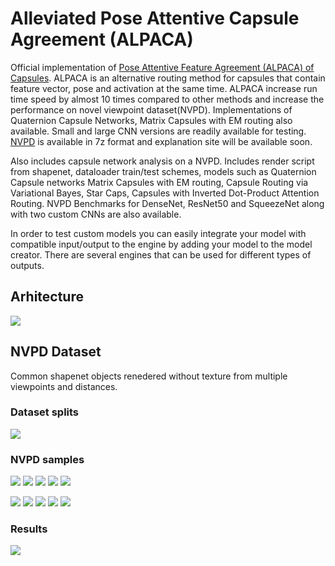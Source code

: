 # Alleviated Pose Attentive Capsule Agreement (ALPACA)
Official implementation of [Pose Attentive Feature Agreement (ALPACA) of Capsules](https://link.springer.com/article/10.1007/s00521-022-07900-3). ALPACA is an alternative routing method for capsules that contain feature vector, pose and activation at the same time. ALPACA increase run time speed by almost 10 times compared to other methods and increase the performance on novel viewpoint dataset(NVPD). Implementations of Quaternion Capsule Networks, Matrix Capsules with EM routing also available. Small and large CNN versions are readily available for testing.
[NVPD](https://drive.google.com/file/d/1U8w_2fr9pfGUFWxONXf1pGoc3EQDQaM7/view?usp=sharing) is available in 7z format and explanation site will be available soon. 

Also includes capsule network analysis on a NVPD. Includes render script from shapenet, dataloader train/test schemes, models such as Quaternion Capsule networks Matrix Capsules with EM routing, Capsule Routing via Variational Bayes, Star Caps, Capsules with Inverted Dot-Product Attention Routing. NVPD Benchmarks for DenseNet, ResNet50 and SqueezeNet along with two custom CNNs are also available. 

In order to test custom models you can easily integrate your model with compatible input/output to the engine by adding your model to the model creator. There are several engines that can be used for different types of outputs.

## Arhitecture
![](https://github.com/Boazrciasn/PAFA-Capsules/blob/3ea0f8bf61919655313162d4b49436ca2c2af798/images/architecture.jpg)



## NVPD Dataset

Common shapenet objects renedered without texture from multiple viewpoints and distances. 

### Dataset splits
![](https://github.com/Boazrciasn/PAFA-Capsules/blob/master/images/dataset_splits.jpg)

### NVPD samples
![](https://github.com/Boazrciasn/PAFA-Capsules/blob/3ea0f8bf61919655313162d4b49436ca2c2af798/images/_dAirplane.gif) ![](https://github.com/Boazrciasn/PAFA-Capsules/blob/3ea0f8bf61919655313162d4b49436ca2c2af798/images/_dCar.gif)
![](https://github.com/Boazrciasn/PAFA-Capsules/blob/3ea0f8bf61919655313162d4b49436ca2c2af798/images/_dChair.gif) ![](https://github.com/Boazrciasn/PAFA-Capsules/blob/3ea0f8bf61919655313162d4b49436ca2c2af798/images/_dGuitar.gif)
![](https://github.com/Boazrciasn/PAFA-Capsules/blob/3ea0f8bf61919655313162d4b49436ca2c2af798/images/_dLamp.gif)

![](https://github.com/Boazrciasn/PAFA-Capsules/blob/3ea0f8bf61919655313162d4b49436ca2c2af798/images/_dMotorbike.gif) ![](https://github.com/Boazrciasn/PAFA-Capsules/blob/3ea0f8bf61919655313162d4b49436ca2c2af798/images/_dMug.gif)
![](https://github.com/Boazrciasn/PAFA-Capsules/blob/3ea0f8bf61919655313162d4b49436ca2c2af798/images/_dSofa.gif) ![](https://github.com/Boazrciasn/PAFA-Capsules/blob/3ea0f8bf61919655313162d4b49436ca2c2af798/images/_dTable.gif)
![](https://github.com/Boazrciasn/PAFA-Capsules/blob/3ea0f8bf61919655313162d4b49436ca2c2af798/images/_dTrain.gif)


### Results

![](https://github.com/Boazrciasn/PAFA-Capsules/blob/master/images/results.jpg)
